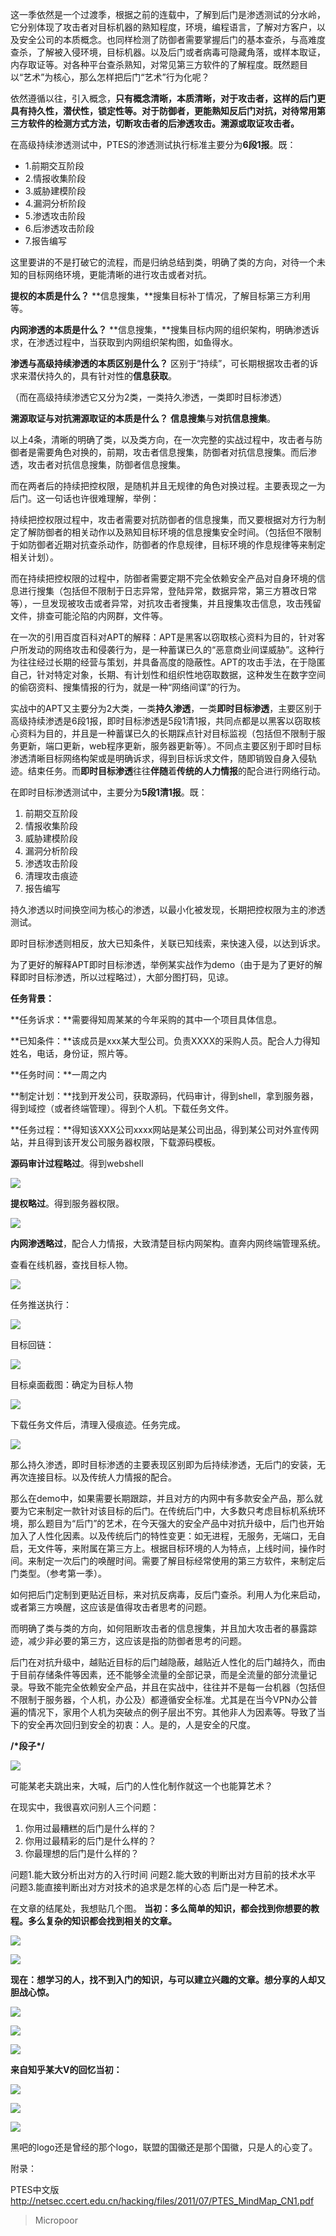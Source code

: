这一季依然是一个过渡季，根据之前的连载中，了解到后门是渗透测试的分水岭，它分别体现了攻击者对目标机器的熟知程度，环境，编程语言，了解对方客户，以及安全公司的本质概念。也同样检测了防御者需要掌握后门的基本查杀，与高难度查杀，了解被入侵环境，目标机器。以及后门或者病毒可隐藏角落，或样本取证，内存取证等。对各种平台查杀熟知，对常见第三方软件的了解程度。既然题目以“艺术”为核心，那么怎样把后门“艺术”行为化呢？

依然遵循以往，引入概念，**只有概念清晰，本质清晰，对于攻击者，这样的后门更具有持久性，潜伏性，锁定性等。对于防御者，更能熟知反后门对抗，对待常用第三方软件的检测方式方法，切断攻击者的后渗透攻击。溯源或取证攻击者。**

在高级持续渗透测试中，PTES的渗透测试执行标准主要分为**6段1报**。既：
* 1.前期交互阶段
* 2.情报收集阶段
* 3.威胁建模阶段
* 4.漏洞分析阶段
* 5.渗透攻击阶段
* 6.后渗透攻击阶段
* 7.报告编写

这里要讲的不是打破它的流程，而是归纳总结到类，明确了类的方向，对待一个未知的目标网络环境，更能清晰的进行攻击或者对抗。

**提权的本质是什么？**
**信息搜集，**搜集目标补丁情况，了解目标第三方利用等。

**内网渗透的本质是什么？**
**信息搜集，**搜集目标内网的组织架构，明确渗透诉求，在渗透过程中，当获取到内网组织架构图，如鱼得水。

**渗透与高级持续渗透的本质区别是什么？**
区别于“持续”，可长期根据攻击者的诉求来潜伏持久的，具有针对性的**信息获取**。

（而在高级持续渗透它又分为2类，一类持久渗透，一类即时目标渗透）

**溯源取证与对抗溯源取证的本质是什么？**
**信息搜集**与**对抗信息搜集**。

以上4条，清晰的明确了类，以及类方向，在一次完整的实战过程中，攻击者与防御者是需要角色对换的，前期，攻击者信息搜集，防御者对抗信息搜集。而后渗透，攻击者对抗信息搜集，防御者信息搜集。

而在两者后的持续把控权限，是随机并且无规律的角色对换过程。主要表现之一为后门。这一句话也许很难理解，举例：

持续把控权限过程中，攻击者需要对抗防御者的信息搜集，而又要根据对方行为制定了解防御者的相关动作以及熟知目标环境的信息搜集安全时间。（包括但不限制于如防御者近期对抗查杀动作，防御者的作息规律，目标环境的作息规律等来制定相关计划）。

而在持续把控权限的过程中，防御者需要定期不完全依赖安全产品对自身环境的信息进行搜集（包括但不限制于日志异常，登陆异常，数据异常，第三方篡改日常等），一旦发现被攻击或者异常，对抗攻击者搜集，并且搜集攻击信息，攻击残留文件，排查可能沦陷的内网群，文件等。

在一次的引用百度百科对APT的解释：APT是黑客以窃取核心资料为目的，针对客户所发动的网络攻击和侵袭行为，是一种蓄谋已久的“恶意商业间谍威胁”。这种行为往往经过长期的经营与策划，并具备高度的隐蔽性。APT的攻击手法，在于隐匿自己，针对特定对象，长期、有计划性和组织性地窃取数据，这种发生在数字空间的偷窃资料、搜集情报的行为，就是一种“网络间谍”的行为。

实战中的APT又主要分为2大类，一类**持久渗透**，一类**即时目标渗透**，主要区别于高级持续渗透是6段1报，即时目标渗透是5段1清1报，共同点都是以黑客以窃取核心资料为目的，并且是一种蓄谋已久的长期踩点针对目标监视（包括但不限制于服务更新，端口更新，web程序更新，服务器更新等）。不同点主要区别于即时目标渗透清晰目标网络构架或是明确诉求，得到目标诉求文件，随即销毁自身入侵轨迹。结束任务。而**即时目标渗透**往往**伴随**着**传统的人力情报**的配合进行网络行动。

在即时目标渗透测试中，主要分为**5段1清1报**。既：

1. 前期交互阶段
2. 情报收集阶段
3. 威胁建模阶段
4. 漏洞分析阶段
5. 渗透攻击阶段
6. 清理攻击痕迹
7. 报告编写

持久渗透以时间换空间为核心的渗透，以最小化被发现，长期把控权限为主的渗透测试。

即时目标渗透则相反，放大已知条件，关联已知线索，来快速入侵，以达到诉求。

为了更好的解释APT即时目标渗透，举例某实战作为demo（由于是为了更好的解释即时目标渗透，所以过程略过），大部分图打码，见谅。

**任务背景：**  

**任务诉求：**需要得知周某某的今年采购的其中一个项目具体信息。  

**已知条件：**该成员是xxx某大型公司。负责XXXX的采购人员。配合人力得知姓名，电话，身份证，照片等。  

**任务时间：**一周之内  

**制定计划：**找到开发公司，获取源码，代码审计，得到shell，拿到服务器，得到域控（或者终端管理）。得到个人机。下载任务文件。  

**任务过程：**得知该XXX公司xxxx网站是某公司出品，得到某公司对外宣传网站，并且得到该开发公司服务器权限，下载源码模板。

**源码审计过程略过**。得到webshell  

![](/img/2fe13eec49008cd875bcd3e7619491fd.jpg)

**提权略过**。得到服务器权限。  

![](/img/bc8b996a04d17fb9b2925bd69e1b8255.jpg)

**内网渗透略过**，配合人力情报，大致清楚目标内网架构。直奔内网终端管理系统。

查看在线机器，查找目标人物。  

![](/img/d87c7fd9e8a9de62908a472f0f09c7b3.jpg)

任务推送执行：  

![](/img/d82e217006eefca3e84a8e2a0b26042d.jpg)

目标回链：  

![](/img/a0c66ae414ba3f932645544960023d94.jpg)

目标桌面截图：确定为目标人物  

![](/img/a6825a164053779edd90124e5f922423.jpg)

下载任务文件后，清理入侵痕迹。任务完成。  

![](/img/38de4714588b7828df92ec373feeef25.jpg)
 
那么持久渗透，即时目标渗透的主要表现区别即为后持续渗透，无后门的安装，无再次连接目标。以及传统人力情报的配合。

那么在demo中，如果需要长期跟踪，并且对方的内网中有多款安全产品，那么就要为它来制定一款针对该目标的后门。在传统后门中，大多数只考虑目标机系统环境，那么题目为“后门”的艺术，在今天强大的安全产品中对抗升级中，后门也开始加入了人性化因素。以及传统后门的特性变更：如无进程，无服务，无端口，无自启，无文件等，来附属在第三方上。根据目标环境的人为特点，上线时间，操作时间。来制定一次后门的唤醒时间。需要了解目标经常使用的第三方软件，来制定后门类型。（参考第一季）。

如何把后门定制到更贴近目标，来对抗反病毒，反后门查杀。利用人为化来启动，或者第三方唤醒，这应该是值得攻击者思考的问题。

而明确了类与类的方向，如何阻断攻击者的信息搜集，并且加大攻击者的暴露踪迹，减少非必要的第三方，这应该是指的防御者思考的问题。

后门在对抗升级中，越贴近目标的后门越隐蔽，越贴近人性化的后门越持久，而由于目前存储条件等因素，还不能够全流量的全部记录，而是全流量的部分流量记录。导致不能完全依赖安全产品，并且在实战中，往往并不是每一台机器（包括但不限制于服务器，个人机，办公及）都遵循安全标准。尤其是在当今VPN办公普遍的情况下，家用个人机为突破点的例子层出不穷。其他非人为因素等。导致了当下的安全再次回归到安全的初衷：人。是的，人是安全的尺度。

**/\*段子\*/**  

![](/img/b53363eb4c102d2a4b61aba52e2c941c.jpg)

可能某老夫跳出来，大喊，后门的人性化制作就这一个也能算艺术？  

在现实中，我很喜欢问别人三个问题：  
1. 你用过最糟糕的后门是什么样的？  
2. 你用过最精彩的后门是什么样的？  
3. 你最理想的后门是什么样的？

问题1.能大致分析出对方的入行时间
问题2.能大致的判断出对方目前的技术水平
问题3.能直接判断出对方对技术的追求是怎样的心态
后门是一种艺术。

在文章的结尾处，我想贴几个图。
**当初：多么简单的知识，都会找到你想要的教程。多么复杂的知识都会找到相关的文章。**  

![](/img/e834f6dc7f8f3848d3b0f7dc14565c6b.jpg)

![](/img/9157b6422e4b34d3096dd087d49ffbc1.jpg)

**现在：想学习的人，找不到入门的知识，与可以建立兴趣的文章。想分享的人却又胆战心惊。**  

![](/img/8cb82dc96d28bef71fb4fc92bd23e9b7.jpg)  

![](/img/1063e83fc58870b13b2f800f7370fe8e.jpg)  


![](/img/95296aceabdce450b483c7cb0cd0674d.jpg)

**来自知乎某大V的回忆当初：**  

![](/img/8d207f338f4c48676512d4a3c2b981a0.jpg)

![](/img/cd40207db31f9fee13eed92fcae1cb12.jpg)

![](/img/72b54cd4d2c3fb02d37d3fb1fd26c518.jpg)

黑吧的logo还是曾经的那个logo，联盟的国徽还是那个国徽，只是人的心变了。

附录：  

PTES中文版
http://netsec.ccert.edu.cn/hacking/files/2011/07/PTES_MindMap_CN1.pdf

>   Micropoor
